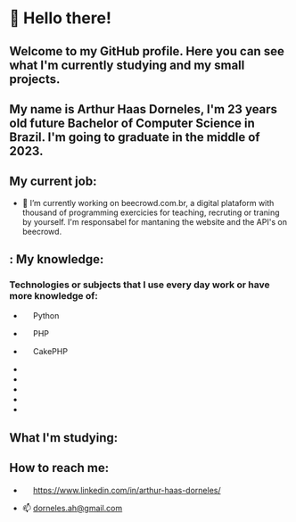 # 👋 Hello there!

## Welcome to my GitHub profile. Here you can see what I'm currently studying and my small projects.

## My name is Arthur Haas Dorneles, I'm 23 years old future Bachelor of Computer Science in Brazil. I'm going to graduate in the middle of 2023.

## My current job:

- 🔭 I’m currently working on beecrowd.com.br, a digital plataform with thousand of programming exercicies for teaching, recruting or traning by yourself. I'm responsabel for mantaning the website and the API's on beecrowd.

## : My knowledge:

### Technologies or subjects that I use every day work or have more knowledge of:

- <img style="height:15px" src="https://cdn.jsdelivr.net/gh/devicons/devicon/icons/python/python-original.svg" /> Python

- <img style="height:15px" src="https://cdn.jsdelivr.net/gh/devicons/devicon/icons/php/php-plain.svg" /> PHP

- <img style="height:15px" src="https://cdn.jsdelivr.net/gh/devicons/devicon/icons/cakephp/cakephp-original.svg" /> CakePHP

- <img style="height:15px" style="height:15px" src="https://cdn.jsdelivr.net/gh/devicons/devicon/icons/bash/bash-original.svg" /> 

- <img style="height:15px" src="https://cdn.jsdelivr.net/gh/devicons/devicon/icons/postgresql/postgresql-plain.svg" />

- <img style="height:15px" src="https://cdn.jsdelivr.net/gh/devicons/devicon/icons/docker/docker-plain.svg" />

- <img style="height:15px" src="https://cdn.jsdelivr.net/gh/devicons/devicon/icons/git/git-plain.svg" />

- <img style="height:15px" src="https://cdn.jsdelivr.net/gh/devicons/devicon/icons/linux/linux-plain.svg" />

          
## What I'm studying:

## How to reach me:

- <img style="height:15px" src="https://cdn.jsdelivr.net/gh/devicons/devicon/icons/linkedin/linkedin-original.svg" /> https://www.linkedin.com/in/arthur-haas-dorneles/

- 📫 dorneles.ah@gmail.com

<!--
**DornelesArthur/DornelesArthur** is a ✨ _special_ ✨ repository because its `README.md` (this file) appears on your GitHub profile.

Here are some ideas to get you started:

- 🔭 I’m currently working on ...
- 🌱 I’m currently learning ...
- 👯 I’m looking to collaborate on ...
- 🤔 I’m looking for help with ...
- 💬 Ask me about ...
-  📫 How to reach me: ...
- 😄 Pronouns: ...
- ⚡ Fun fact: ...
-->
